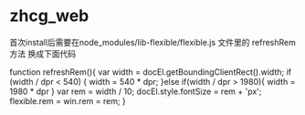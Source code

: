 # zhcg_web

首次install后需要在node_modules/lib-flexible/flexible.js  文件里的
refreshRem方法 换成下面代码

function refreshRem(){
  var width = docEl.getBoundingClientRect().width;
  if (width / dpr < 540) {
    width = 540 * dpr;
  }else if(width / dpr > 1980){
    width = 1980 * dpr
  }
  var rem = width / 10;
  docEl.style.fontSize = rem + 'px';
  flexible.rem = win.rem = rem;
}